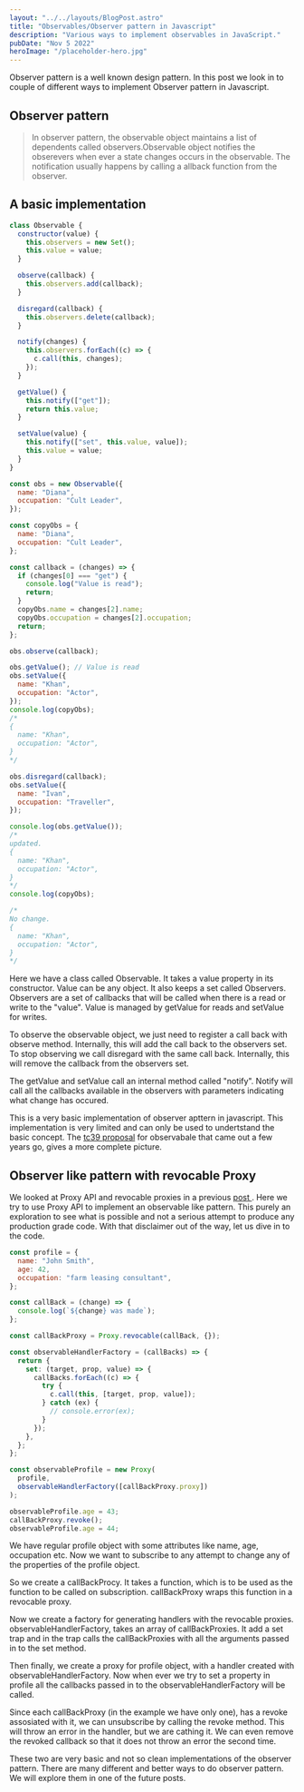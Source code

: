 ```yaml
---
layout: "../../layouts/BlogPost.astro"
title: "Observables/Observer pattern in Javascript"
description: "Various ways to implement observables in JavaScript."
pubDate: "Nov 5 2022"
heroImage: "/placeholder-hero.jpg"
---
```


Observer pattern is a well known design pattern. In this post we look in to couple of different ways to implement Observer pattern in Javascript.

## Observer pattern

> In observer pattern, the observable object maintains a list of dependents called observers.Observable object notifies the obserevers when ever a state changes occurs in the observable. The notification usually happens by calling a allback function from the observer.

## A basic implementation

```javascript
class Observable {
  constructor(value) {
    this.observers = new Set();
    this.value = value;
  }

  observe(callback) {
    this.observers.add(callback);
  }

  disregard(callback) {
    this.observers.delete(callback);
  }

  notify(changes) {
    this.observers.forEach((c) => {
      c.call(this, changes);
    });
  }

  getValue() {
    this.notify(["get"]);
    return this.value;
  }

  setValue(value) {
    this.notify(["set", this.value, value]);
    this.value = value;
  }
}

const obs = new Observable({
  name: "Diana",
  occupation: "Cult Leader",
});

const copyObs = {
  name: "Diana",
  occupation: "Cult Leader",
};

const callback = (changes) => {
  if (changes[0] === "get") {
    console.log("Value is read");
    return;
  }
  copyObs.name = changes[2].name;
  copyObs.occupation = changes[2].occupation;
  return;
};

obs.observe(callback);

obs.getValue(); // Value is read
obs.setValue({
  name: "Khan",
  occupation: "Actor",
});
console.log(copyObs);
/* 
{
  name: "Khan",
  occupation: "Actor",
}
*/

obs.disregard(callback);
obs.setValue({
  name: "Ivan",
  occupation: "Traveller",
});

console.log(obs.getValue());
/* 
updated.
{
  name: "Khan",
  occupation: "Actor",
}
*/
console.log(copyObs);

/* 
No change.
{
  name: "Khan",
  occupation: "Actor",
}
*/
```

Here we have a class called Observable. It takes a value property in its constructor. Value can be any object. It also keeps a set called Observers. Observers are a set of callbacks that will be called when there is a read or write to the "value". Value is managed by getValue for reads and setValue for writes.

To observe the observable object, we just need to register a call back with observe method. Internally, this will add the call back to the observers set. To stop observing we call disregard with the same call back. Internally, this will remove the callback from the observers set.

The getValue and setValue call an internal method called "notify". Notify will call all the callbacks available in the observers with parameters indicating what change has occured.

This is a very basic implementation of observer apttern in javascript. This implementation is very limited and can only be used to undertstand the basic concept. The [tc39 proposal](https://github.com/tc39/proposal-observable) for observabale that came out a few years go, gives a more complete picture.

## Observer like pattern with revocable Proxy

We looked at Proxy API and revocable proxies in a previous <a href='/blog/revocable-proxy' target='_blank'>post </a>. Here we try to use Proxy API to implement an observable like pattern. This purely an exploration to see what is possible and not a serious attempt to produce any production grade code. With that disclaimer out of the way, let us dive in to the code.

```javascript
const profile = {
  name: "John Smith",
  age: 42,
  occupation: "farm leasing consultant",
};

const callBack = (change) => {
  console.log(`${change} was made`);
};

const callBackProxy = Proxy.revocable(callBack, {});

const observableHandlerFactory = (callBacks) => {
  return {
    set: (target, prop, value) => {
      callBacks.forEach((c) => {
        try {
          c.call(this, [target, prop, value]);
        } catch (ex) {
          // console.error(ex);
        }
      });
    },
  };
};

const observableProfile = new Proxy(
  profile,
  observableHandlerFactory([callBackProxy.proxy])
);

observableProfile.age = 43;
callBackProxy.revoke();
observableProfile.age = 44;
```

We have regular profile object with some attributes like name, age, occupation etc. Now we want to subscribe to any attempt to change any of the properties of the profile object.

So we create a callBackProcy. It takes a function, which is to be used as the function to be called on subscription. callBackProxy wraps this function in a revocable proxy.

Now we create a factory for generating handlers with the revocable proxies. observableHandlerFactory, takes an array of callBackProxies. It add a set trap and in the trap calls the callBackProxies with all the arguments passed in to the set method.

Then finally, we create a proxy for profile object, with a handler created with observableHandlerFactory. Now when ever we try to set a property in profile all the callbacks passed in to the observableHandlerFactory will be called.

Since each callBackProxy (in the example we have only one), has a revoke assosiated with it, we can unsubscribe by calling the revoke method. This will throw an error in the handler, but we are cathing it. We can even remove the revoked callback so that it does not throw an error the second time.

These two are very basic and not so clean implementations of the observer pattern. There are many different and better ways to do observer pattern. We will explore them in one of the future posts.
